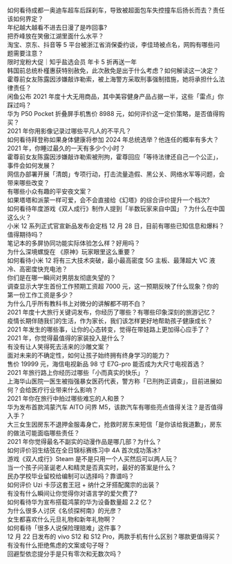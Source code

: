 如何看待成都一奥迪车超车后踩刹车，导致被超面包车失控撞车后扬长而去？责任该如何界定？  
年纪越大越看不进去日漫了是咋回事?  
把乔峰放在笑傲江湖里面什么水平？  
淘宝、京东、抖音等 5 平台被浙江省消保委约谈，李佳琦被点名，网购有哪些问题需要注意？  
限时宠粉大促｜知乎盐选会员 年卡 5 折再送一年  
韩国前总统朴槿惠获特别赦免，此次赦免是出于什么考虑？如何解读这一决定？  
霍尊前女友陈露因涉嫌敲诈勒索，被上海警方采取刑事强制措施，她将承担什么法律责任？  
闲鱼公布 2021 年度十大无用商品，其中美容健身产品占据一半，这些「雷点」你踩过吗？  
华为 P50 Pocket 折叠屏手机售价 8988 元，如何评价这一定价策略，是否值得购买？  
2021 年你用影像记录过哪些平凡人的不平凡？  
如何看待拜登称如果身体健康将参加 2024 年总统选举？他连任的概率有多大？  
2021 年，你睡过最久的一天有多少个小时？  
霍尊前女友陈露因涉嫌敲诈勒索被刑拘，霍尊回应「等待法律还自己一个公正」，事件会如何发展？  
网信办部署开展「清朗」专项行动，打击流量造假、黑公关、网络水军等问题，会带来哪些改变？  
有哪些小众有趣的平安夜文案？  
如果塔塔和派蒙一样可爱，会不会直接给《幻塔》的综合评价提升一个档次?  
如何看待年度游戏《双人成行》制作人提到「半数玩家来自中国」？为什么在中国这么火？  
小米 12 系列正式官宣新品发布会定档 12 月 28 日，目前有哪些已知信息和爆料？值得期待吗？  
笔记本的多屏协同功能实际体验怎么样？好用吗？  
为什么深境螺旋在 《原神》玩家眼里这么重要？  
如何看待小米 12 将有三大技术突破，最小最高密度 5G 主板、最薄超大 VC 液冷、高密度快充电池？  
你们是在哪一瞬间对男朋友彻底失望的？  
调查显示大学生首份工作预期工资超 7000 元，这一预期反映了什么现象？你的第一份工作工资是多少？  
为什么几乎所有教科书上对微分的讲解都不明不白？  
2021 年度十大旅行关键词发布，你经历了哪些？有哪些印象深刻的旅游记忆？  
疫情长期伴随我们的生活，作为家长，我们该怎样更好地帮助孩子健康成长？  
2021 年发生的哪些事，让你的心态转变，觉得在带娃路上更加得心应手了？  
2021 年，你觉得最值得的家装投入是什么？  
有没有让人笑得死去活来的沙雕文案？  
面对未来的不确定性，如何让孩子始终拥有终身学习的能力？  
售价 19999 元，海信电视新品 98 寸 E7G-pro 能否成为大尺寸电视首选？  
2021 年旅行路上你经历过哪些「小而真实的快乐」？  
上海华山医院一医生被指强暴女医药代表，警方称「已刑拘正调查」，目前进展如何？会给医疗行业带来什么影响？  
2021 年你在旅行中拍过哪些难忘的人和景？  
华为发布首款鸿蒙汽车 AITO 问界 M5，该款汽车有哪些亮点值得关注？是否值得入手？  
大三女生因房东不退押金服毒身亡，抢救时房东来短信「是你该给我道歉」，房东的做法可能面临哪些责任？  
2021 年你觉得最名不副实的动漫作品是哪几部？为什么？  
如何评价羽生结弦在全日锦标赛练习中 4A 首次成功落冰?  
游戏《双人成行》Steam 是不是只用一个人买然后可以两人玩？  
当一个孩子问圣诞老人和精灵是否真实时，最好的答案是什么？  
民办学校毕业留校给编制可以选择吗？靠谱吗？  
如何评价 Uzi 卡莎这套王冠 + 纳什之牙搭配魔宗的出装？  
有没有什么瞬间让你觉得你对语言学的爱欠费了?  
如何看待华为宣布搭载鸿蒙的华为设备数量超 2.2 亿？  
为什么很多人讨厌《名侦探柯南》的光彦？  
女生都喜欢什么元旦礼物和新年礼物啊？  
如何看待「很多人说保险理赔难」这件事？  
12 月 22 日发布的 vivo S12 和 S12 Pro，两款手机有什么区别？哪款更值得买？  
有没有什么拒绝焦虑的文案或句子呀？  
回避型依恋提分手是只有零次和无数次吗？  
